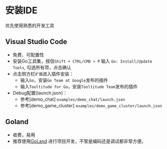 # 安装IDE
优先使用熟悉的开发工具

## Visual Studio Code
- 免费、可配置性
-  安装Go工具集，按信`Shift + CTRL/CMD + P` 输入 `Go: Install/Update Tools`, 勾选所有项，点击确认
- 点击侧方栏`扩展`进入插件安装：
  - 输入`Go`，安装`Go Team at Google`发布的插件
  - 输入`Tooltitude for Go`，安装`Tooltitude Team`发布的插件
- Debug配置(launch.json)：
  - 参考[demo_chat] `examples/demo_chat/launch.json`
  - 参考[demo_game_cluster] `examples/demo_game_cluster/launch.json`

## Goland
- 收费，易用
- 推荐使用[GoLand](https://www.jetbrains.com/go/) 进行项目开发，不管是编码还是调试都非常方便。